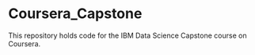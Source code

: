 # Coursera_Capstone
This repository holds code for the IBM Data Science Capstone course on Coursera.
